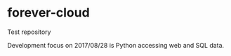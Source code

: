 # forever-cloud
Test repository

Development focus on 2017/08/28 is Python accessing web and SQL data.
